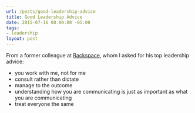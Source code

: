 ```yaml
---
url: /posts/good-leadership-advice
title: Good Leadership Advice
date: 2015-07-16 00:00:00 -05:00
tags:
- leadership
layout: post
---
```


From a former colleague at [Rackspace][1], whom I asked for his top leadership advice:

* you work with me, not for me
* consult rather than dictate
* manage to the outcome
* understanding how you are communicating is just as important as what you are communicating
* treat everyone the same

[1]: http://www.rackspace.com
